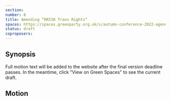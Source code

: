 ```yaml
---
section:
number: 8
title: Amending “RR530 Trans Rights”
spaces: https://spaces.greenparty.org.uk/s/autumn-conference-2022-agenda-forum/?contentId=98159
status: draft
coproposers:
---
```

## Synopsis
Full motion text will be added to the website after the final version deadline passes. In the meantime, click "View on Green Spaces" to see the current draft.

## Motion
